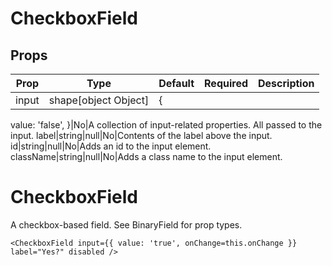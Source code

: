 CheckboxField
=============


Props
-----

Prop                  | Type     | Default                   | Required | Description
--------------------- | -------- | ------------------------- | -------- | -----------
input|shape[object Object]|{
  value: 'false',
}|No|A collection of input-related properties. All passed to the input.
label|string|null|No|Contents of the label above the input.
id|string|null|No|Adds an id to the input element.
className|string|null|No|Adds a class name to the input element.

# CheckboxField

A checkbox-based field. See BinaryField for prop types.

```
<CheckboxField input={{ value: 'true', onChange=this.onChange }} label="Yes?" disabled />
```
